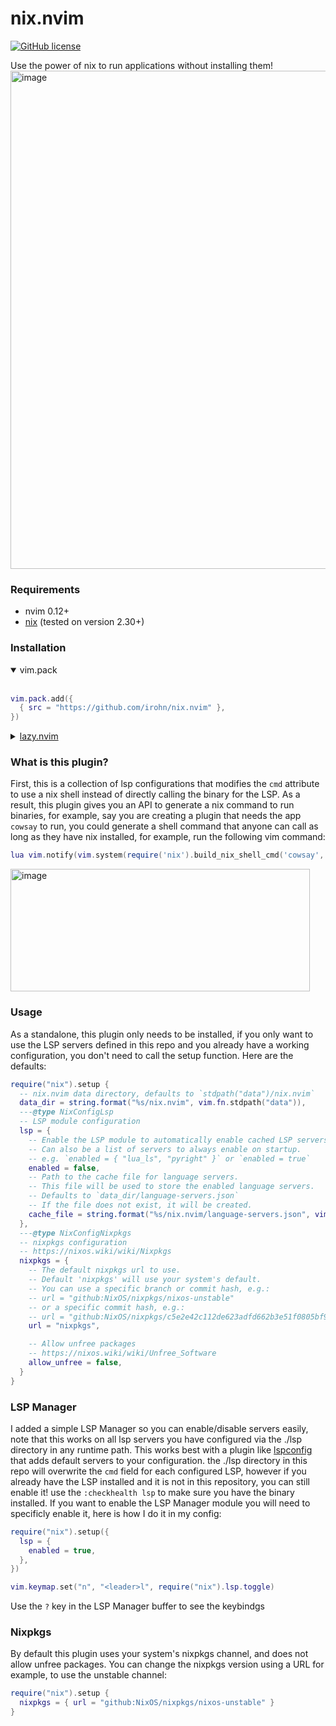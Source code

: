 # nix.nvim

<!-- badges: start -->
[![GitHub license](https://badgen.net/static/license/MIT/blue)](https://github.com/irohn/nix.nvim/blob/master/LICENSE)
<!-- badges: end -->

Use the power of nix to run applications without installing them!
<img width="1870" height="797" alt="image" src="https://github.com/user-attachments/assets/bcf87204-68ce-458c-a6f2-0d004b2600e3" />

### Requirements
- nvim 0.12+
- [nix](https://nixos.org/download/) (tested on version 2.30+)

### Installation
<details open>
<summary>vim.pack</summary>
<br>
  
```lua
vim.pack.add({
  { src = "https://github.com/irohn/nix.nvim" },
})
```

</details>

<details>
<summary> <a href="https://lazy.folke.io/">lazy.nvim</a> </summary>
<br>
  
```lua
{
  "irohn/nix.nvim",
  lazy = false
}
```

</details>

### What is this plugin?
First, this is a collection of lsp configurations that modifies the `cmd` attribute to use a nix shell instead of directly calling the binary for the LSP.
As a result, this plugin gives you an API to generate a nix command to run binaries, for example, say you are creating a plugin that needs the app `cowsay` to run, you could generate a shell command that anyone can call as long as they have nix installed, for example, run the following vim command:

```lua
lua vim.notify(vim.system(require('nix').build_nix_shell_cmd('cowsay', {'cowsay', 'Nix is Awesome!'})):wait().stdout)
```
<img width="479" height="196" alt="image" src="https://github.com/user-attachments/assets/b8dd562f-4255-4662-9432-d950ac1d76bf" />

### Usage
As a standalone, this plugin only needs to be installed, if you only want to use the LSP servers defined in this repo and you already have a working configuration, you don't need to call the setup function.
Here are the defaults:

```lua
require("nix").setup {
  -- nix.nvim data directory, defaults to `stdpath("data")/nix.nvim`
  data_dir = string.format("%s/nix.nvim", vim.fn.stdpath("data")),
  ---@type NixConfigLsp
  -- LSP module configuration
  lsp = {
    -- Enable the LSP module to automatically enable cached LSP servers.
    -- Can also be a list of servers to always enable on startup.
    -- e.g. `enabled = { "lua_ls", "pyright" }` or `enabled = true`
    enabled = false,
    -- Path to the cache file for language servers.
    -- This file will be used to store the enabled language servers.
    -- Defaults to `data_dir/language-servers.json`
    -- If the file does not exist, it will be created.
    cache_file = string.format("%s/nix.nvim/language-servers.json", vim.fn.stdpath("data")),
  },
  ---@type NixConfigNixpkgs
  -- nixpkgs configuration
  -- https://nixos.wiki/wiki/Nixpkgs
  nixpkgs = {
    -- The default nixpkgs url to use.
    -- Default 'nixpkgs' will use your system's default.
    -- You can use a specific branch or commit hash, e.g.:
    -- url = "github:NixOS/nixpkgs/nixos-unstable"
    -- or a specific commit hash, e.g.:
    -- url = "github:NixOS/nixpkgs/c5e2e42c112de623adfd662b3e51f0805bf9ff83
    url = "nixpkgs",

    -- Allow unfree packages
    -- https://nixos.wiki/wiki/Unfree_Software
    allow_unfree = false,
  }
}
```

### LSP Manager
I added a simple LSP Manager so you can enable/disable servers easily, note that this works on all lsp servers you have configured via the ./lsp directory in any runtime path. This works best with a plugin like [lspconfig](https://github.com/neovim/nvim-lspconfig) that adds default servers to your configuration. the ./lsp directory in this repo will overwrite the `cmd` field for each configured LSP, however if you already have the LSP installed and it is not in this repository, you can still enable it! use the `:checkhealth lsp` to make sure you have the binary installed.
If you want to enable the LSP Manager module you will need to specificly enable it, here is how I do it in my config:

```lua
require("nix").setup({
  lsp = {
    enabled = true,
  },
})

vim.keymap.set("n", "<leader>l", require("nix").lsp.toggle)
```

Use the `?` key in the LSP Manager buffer to see the keybindgs

### Nixpkgs
By default this plugin uses your system's nixpkgs channel, and does not allow unfree packages.
You can change the nixpkgs version using a URL for example, to use the unstable channel:

```lua
require("nix").setup {
  nixpkgs = { url = "github:NixOS/nixpkgs/nixos-unstable" }
}
```
